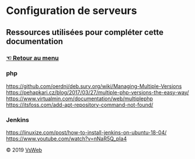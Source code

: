 Configuration de serveurs
==
Ressources utilisées pour compléter cette documentation
-
### [&#9756; Retour au menu](../README.md)
### php
https://github.com/oerdnj/deb.sury.org/wiki/Managing-Multiple-Versions
https://pehapkari.cz/blog/2017/03/27/multiple-php-versions-the-easy-way/
https://www.virtualmin.com/documentation/web/multiplephp
https://itsfoss.com/add-apt-repository-command-not-found/
### Jenkins
https://linuxize.com/post/how-to-install-jenkins-on-ubuntu-18-04/
https://www.youtube.com/watch?v=nNaR5Q_pIa4

&copy; 2019 [VsWeb](https://vsweb.be)
